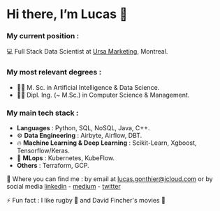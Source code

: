 # Hi there, I’m Lucas 👋 #
### My current position :
:computer: Full Stack Data Scientist at [Ursa Marketing](https://ursa.marketing/en/), Montreal.

### My most relevant degrees :
  - :man_student: M. Sc. in Artificial Intelligence & Data Science. 
  - :man_student: Dipl. Ing. (~ M.Sc.) in Computer Science & Management. 

### My main tech stack :
  - **Languages** : Python, SQL, NoSQL, Java, C++.
  - :gear: **Data Engineering** : Airbyte, Airflow, DBT.
  - :fire: **Machine Learning & Deep Learning** : Scikit-Learn, Xgboost, Tensorflow/Keras.
  - :link: **MLops** : Kubernetes, KubeFlow.
  - **Others** : Terraform, GCP.
  



:metal: Where you can find me : by email at [lucas.gonthier@icloud.com](lucas.gonthier@icloud.com) or by social media [linkedin](https://www.linkedin.com/in/lucas-gonthier-101/) - [medium](https://medium.com/@lucas.gonthier) - [twitter](https://twitter.com/GonthierLucas4)


⚡ Fun fact : I like rugby :rugby_football: and David Fincher's movies :cinema:

<!---
lugonthier/lugonthier is a ✨ special ✨ repository because its `README.md` (this file) appears on your GitHub profile.
You can click the Preview link to take a look at your changes.
--->
